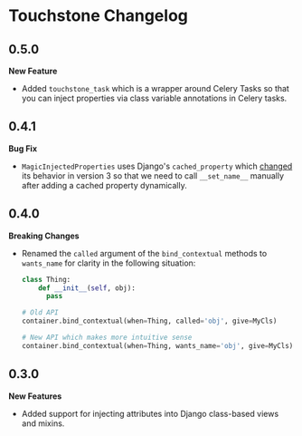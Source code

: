 # Touchstone Changelog

## 0.5.0
**New Feature**
* Added `touchstone_task` which is a wrapper around Celery Tasks so that you can inject
properties via class variable annotations in Celery tasks.

## 0.4.1
**Bug Fix**
* `MagicInjectedProperties` uses Django's `cached_property` which [changed](https://github.com/django/django/commit/06076999026091cf007d8ea69146340a361259f8#diff-31c53995d28395e13d586859808522f6) 
its behavior in version 3 so that we need to call `__set_name__` manually after adding a cached property dynamically. 

## 0.4.0
**Breaking Changes**
* Renamed the `called` argument of the `bind_contextual` methods to `wants_name`
  for clarity in the following situation:
  ```python
  class Thing:
      def __init__(self, obj):
        pass

  # Old API
  container.bind_contextual(when=Thing, called='obj', give=MyCls)

  # New API which makes more intuitive sense
  container.bind_contextual(when=Thing, wants_name='obj', give=MyCls)
  ```

## 0.3.0
**New Features**
* Added support for injecting attributes into Django class-based views and mixins.

